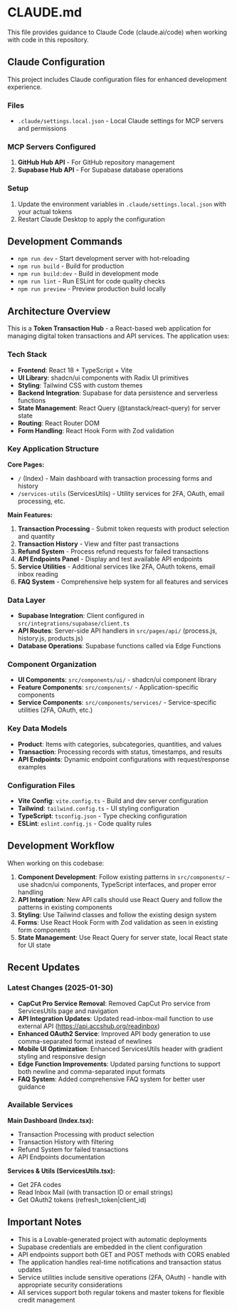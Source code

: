 # CLAUDE.md

This file provides guidance to Claude Code (claude.ai/code) when working with code in this repository.

## Claude Configuration

This project includes Claude configuration files for enhanced development experience.

### Files

- `.claude/settings.local.json` - Local Claude settings for MCP servers and permissions

### MCP Servers Configured

1. **GitHub Hub API** - For GitHub repository management
2. **Supabase Hub API** - For Supabase database operations

### Setup

1. Update the environment variables in `.claude/settings.local.json` with your actual tokens
2. Restart Claude Desktop to apply the configuration

## Development Commands

- `npm run dev` - Start development server with hot-reloading
- `npm run build` - Build for production  
- `npm run build:dev` - Build in development mode
- `npm run lint` - Run ESLint for code quality checks
- `npm run preview` - Preview production build locally

## Architecture Overview

This is a **Token Transaction Hub** - a React-based web application for managing digital token transactions and API services. The application uses:

### Tech Stack
- **Frontend**: React 18 + TypeScript + Vite
- **UI Library**: shadcn/ui components with Radix UI primitives
- **Styling**: Tailwind CSS with custom themes
- **Backend Integration**: Supabase for data persistence and serverless functions
- **State Management**: React Query (@tanstack/react-query) for server state
- **Routing**: React Router DOM
- **Form Handling**: React Hook Form with Zod validation

### Key Application Structure

**Core Pages:**
- `/` (Index) - Main dashboard with transaction processing forms and history
- `/services-utils` (ServicesUtils) - Utility services for 2FA, OAuth, email processing, etc.

**Main Features:**
1. **Transaction Processing** - Submit token requests with product selection and quantity
2. **Transaction History** - View and filter past transactions 
3. **Refund System** - Process refund requests for failed transactions
4. **API Endpoints Panel** - Display and test available API endpoints
5. **Service Utilities** - Additional services like 2FA, OAuth tokens, email inbox reading
6. **FAQ System** - Comprehensive help system for all features and services

### Data Layer
- **Supabase Integration**: Client configured in `src/integrations/supabase/client.ts`
- **API Routes**: Server-side API handlers in `src/pages/api/` (process.js, history.js, products.js)
- **Database Operations**: Supabase functions called via Edge Functions

### Component Organization
- **UI Components**: `src/components/ui/` - shadcn/ui component library
- **Feature Components**: `src/components/` - Application-specific components
- **Service Components**: `src/components/services/` - Service-specific utilities (2FA, OAuth, etc.)

### Key Data Models
- **Product**: Items with categories, subcategories, quantities, and values
- **Transaction**: Processing records with status, timestamps, and results
- **API Endpoints**: Dynamic endpoint configurations with request/response examples

### Configuration Files
- **Vite Config**: `vite.config.ts` - Build and dev server configuration
- **Tailwind**: `tailwind.config.ts` - UI styling configuration  
- **TypeScript**: `tsconfig.json` - Type checking configuration
- **ESLint**: `eslint.config.js` - Code quality rules

## Development Workflow

When working on this codebase:

1. **Component Development**: Follow existing patterns in `src/components/` - use shadcn/ui components, TypeScript interfaces, and proper error handling
2. **API Integration**: New API calls should use React Query and follow the patterns in existing components
3. **Styling**: Use Tailwind classes and follow the existing design system
4. **Forms**: Use React Hook Form with Zod validation as seen in existing form components
5. **State Management**: Use React Query for server state, local React state for UI state

## Recent Updates

### Latest Changes (2025-01-30)
- **CapCut Pro Service Removal**: Removed CapCut Pro service from ServicesUtils page and navigation
- **API Integration Updates**: Updated read-inbox-mail function to use external API (https://api.accshub.org/readinbox)
- **Enhanced OAuth2 Service**: Improved API body generation to use comma-separated format instead of newlines
- **Mobile UI Optimization**: Enhanced ServicesUtils header with gradient styling and responsive design
- **Edge Function Improvements**: Updated parsing functions to support both newline and comma-separated input formats
- **FAQ System**: Added comprehensive FAQ system for better user guidance

### Available Services
**Main Dashboard (Index.tsx):**
- Transaction Processing with product selection
- Transaction History with filtering
- Refund System for failed transactions
- API Endpoints documentation

**Services & Utils (ServicesUtils.tsx):**
- Get 2FA codes
- Read Inbox Mail (with transaction ID or email strings)
- Get OAuth2 tokens (refresh_token|client_id)

## Important Notes

- This is a Lovable-generated project with automatic deployments
- Supabase credentials are embedded in the client configuration
- API endpoints support both GET and POST methods with CORS enabled
- The application handles real-time notifications and transaction status updates
- Service utilities include sensitive operations (2FA, OAuth) - handle with appropriate security considerations
- All services support both regular tokens and master tokens for flexible credit management
